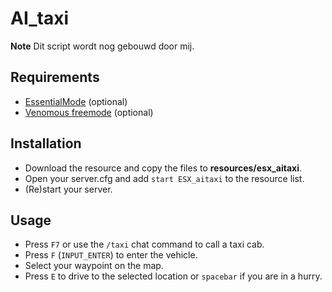 # AI_taxi
  
**Note** Dit script wordt nog gebouwd door mij.    

## Requirements
- [EssentialMode](https://forum.fivem.net/t/release-essentialmode-base) (optional)
- [Venomous freemode](https://github.com/FiveM-Scripts/venomous-freemode) (optional)

## Installation
- Download the resource and copy the files to **resources/esx_aitaxi**.
- Open your server.cfg and add `start ESX_aitaxi` to the resource list.
- (Re)start your server.

## Usage
- Press `F7` or use the `/taxi` chat command to call a taxi cab.
- Press `F` (`INPUT_ENTER`) to enter the vehicle.
- Select your waypoint on the map.
- Press `E` to drive to the selected location or `spacebar` if you are in a hurry.

